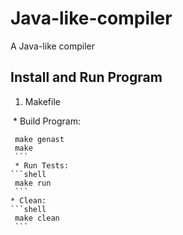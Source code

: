 # Java-like-compiler
A Java-like compiler

## Install and Run Program
1. Makefile

  * Build Program:
  ```shell
  make genast
  make
  ```
  * Run Tests:
  ```shell
  make run
  ```
  * Clean:
  ```shell
  make clean
  ```
